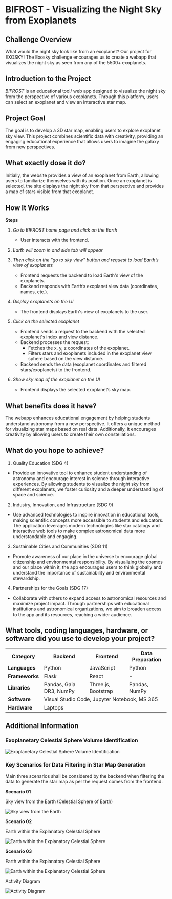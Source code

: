 # BIFROST - Visualizing the Night Sky from Exoplanets

## Challenge Overview
What would the night sky look like from an exoplanet? Our project for EXOSKY! The Exosky challenge encourages us to create a webapp that visualizes the night sky as seen from any of the 5500+ exoplanets.

## Introduction to the Project
*BIFROST* is an educational tool/ web app designed to visualize the night sky from the perspective of various exoplanets. Through this platform, users can select an exoplanet and view an interactive star map.

## Project Goal
The goal is to develop a 3D star map, enabling users to explore exoplanet sky view. This project combines scientific data with creativity, providing an engaging educational experience that allows users to imagine the galaxy from new perspectives.

## What exactly dose it do?
Initially, the website provides a view of an exoplanet from Earth, allowing users to familiarize themselves with its position. Once an exoplanet is selected, the site displays the night sky from that perspective and provides a map of stars visible from that exoplanet.

## How It Works

**Steps**

1. *Go to BIFROST home page and click on the Earth*
   - User interacts with the frontend.

2. *Earth will zoom in and side tab will appear*
   
2. *Then click on the "go to sky view" button and request to load Earth’s view of exoplanets*
   - Frontend requests the backend to load Earth's view of the exoplanets.
   - Backend responds with Earth’s exoplanet view data (coordinates, names, etc.).

3. *Display exoplanets on the UI*
   - The frontend displays Earth's view of exoplanets to the user.

4. *Click on the selected exoplanet*
   - Frontend sends a request to the backend with the selected exoplanet's index and view distance.
   - Backend processes the request:
     - Fetches the x, y, z coordinates of the exoplanet.
     - Filters stars and exoplanets included in the exoplanet view sphere based on the view distance.
   - Backend sends the data (exoplanet coordinates and filtered stars/exoplanets) to the frontend.

5. *Show sky map of the exoplanet on the UI*
   - Frontend displays the selected exoplanet’s sky map.

## What benefits does it have?
The webapp enhances educational engagement by helping students understand astronomy from a new perspective. It offers a unique method for visualizing star maps based on real data. Additionally, it encourages creativity by allowing users to create their own constellations.

## What do you hope to achieve?

1. Quality Education (SDG 4)
- Provide an innovative tool to enhance student understanding of astronomy and encourage interest in science through interactive experiences. By allowing students to visualize the night sky from different exoplanets, we foster curiosity and a deeper understanding of space and science.

2. Industry, Innovation, and Infrastructure (SDG 9)
- Use advanced technologies to inspire innovation in educational tools, making scientific concepts more accessible to students and educators. The application leverages modern technologies like star catalogs and interactive web tools to make complex astronomical data more understandable and engaging.

3. Sustainable Cities and Communities (SDG 11)
- Promote awareness of our place in the universe to encourage global citizenship and environmental responsibility. By visualizing the cosmos and our place within it, the app encourages users to think globally and understand the importance of sustainability and environmental stewardship.

4. Partnerships for the Goals (SDG 17)
- Collaborate with others to expand access to astronomical resources and maximize project impact. Through partnerships with educational institutions and astronomical organizations, we aim to broaden access to the app and its resources, reaching a wider audience.

## What tools, coding languages, hardware, or software did you use to develop your project?

<table>
  <tr>
    <th>Category</th>
    <th>Backend</th>
    <th>Frontend</th>
    <th>Data Preparation</th>
  </tr>
  <tr>
    <td><strong>Languages</strong></td>
    <td>Python</td>
    <td>JavaScript</td>
    <td>Python</td>
  </tr>
  <tr>
    <td><strong>Frameworks</strong></td>
    <td>Flask</td>
    <td>React</td>
    <td>-</td>
  </tr>
  <tr>
    <td><strong>Libraries</strong></td>
    <td>Pandas, Gaia DR3, NumPy</td>
    <td>Three.js, Bootstrap</td>
    <td>Pandas, NumPy</td>
  </tr>
  <tr>
    <td><strong>Software</strong></td>
    <td colspan="3">Visual Studio Code, Jupyter Notebook, MS 365</td>   
  </tr>
  <tr>
    <td><strong>Hardware</strong></td>
    <td colspan="3">Laptops</td>
  </tr>
</table>

## Additional Information

### Exoplanetary Celestial Sphere Volume Identification

![Exoplanetary Celestial Sphere Volume Identification](https://github.com/RashmikaDushan/GalaNor-ExoSky/blob/documentation/Images/Screenshot%202024-10-06%20084618.png)

### Key Scenarios for Data Filtering in Star Map Generation

Main three scenarios shall be considered by the backend when filtering the data to generate the star map as per the request comes from the frontend.

**Scenario 01**

Sky view from the Earth (Celestial Sphere of Earth)

![Sky view from the Earth](https://github.com/RashmikaDushan/GalaNor-ExoSky/blob/documentation/Images/Picture2.png)

**Scenario 02**

Earth within the Explanatory Celestial Sphere

![Earth within the Explanatory Celestial Sphere](https://github.com/RashmikaDushan/GalaNor-ExoSky/blob/documentation/Images/Picture3.png)

**Scenario 03**

Earth within the Explanatory Celestial Sphere

![Earth within the Explanatory Celestial Sphere](https://github.com/RashmikaDushan/GalaNor-ExoSky/blob/documentation/Images/Picture4.png)

Activity Diagram

![Activity Diagram](https://github.com/RashmikaDushan/GalaNor-ExoSky/blob/documentation/Images/Screenshot%202024-10-06%20084618.png)

